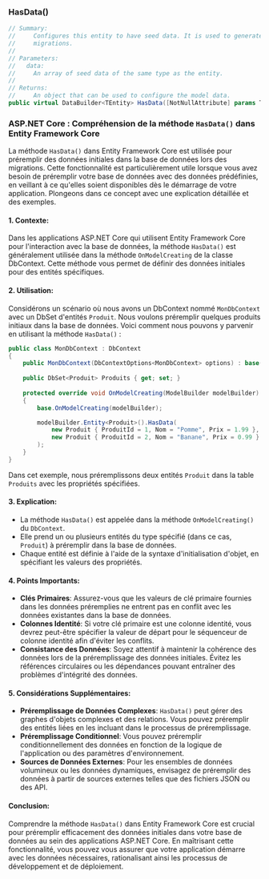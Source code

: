 ### HasData()

```csharp
// Summary:
//     Configures this entity to have seed data. It is used to generate data motion
//     migrations.
//
// Parameters:
//   data:
//     An array of seed data of the same type as the entity.
//
// Returns:
//     An object that can be used to configure the model data.
public virtual DataBuilder<TEntity> HasData([NotNullAttribute] params TEntity[] data);
```

### ASP.NET Core : Compréhension de la méthode `HasData()` dans Entity Framework Core

La méthode `HasData()` dans Entity Framework Core est utilisée pour préremplir des données initiales dans la base de données lors des migrations. Cette fonctionnalité est particulièrement utile lorsque vous avez besoin de préremplir votre base de données avec des données prédéfinies, en veillant à ce qu'elles soient disponibles dès le démarrage de votre application. Plongeons dans ce concept avec une explication détaillée et des exemples.

#### 1. Contexte:
Dans les applications ASP.NET Core qui utilisent Entity Framework Core pour l'interaction avec la base de données, la méthode `HasData()` est généralement utilisée dans la méthode `OnModelCreating` de la classe DbContext. Cette méthode vous permet de définir des données initiales pour des entités spécifiques.

#### 2. Utilisation:
Considérons un scénario où nous avons un DbContext nommé `MonDbContext` avec un DbSet d'entités `Produit`. Nous voulons préremplir quelques produits initiaux dans la base de données. Voici comment nous pouvons y parvenir en utilisant la méthode `HasData()` :

```csharp
public class MonDbContext : DbContext
{
    public MonDbContext(DbContextOptions<MonDbContext> options) : base(options) { }
    
    public DbSet<Produit> Produits { get; set; }
    
    protected override void OnModelCreating(ModelBuilder modelBuilder)
    {
        base.OnModelCreating(modelBuilder);

        modelBuilder.Entity<Produit>().HasData(
            new Produit { ProduitId = 1, Nom = "Pomme", Prix = 1.99 },
            new Produit { ProduitId = 2, Nom = "Banane", Prix = 0.99 }
        );
    }
}
```

Dans cet exemple, nous préremplissons deux entités `Produit` dans la table `Produits` avec les propriétés spécifiées.

#### 3. Explication:
- La méthode `HasData()` est appelée dans la méthode `OnModelCreating()` du `DbContext`.
- Elle prend un ou plusieurs entités du type spécifié (dans ce cas, `Produit`) à préremplir dans la base de données.
- Chaque entité est définie à l'aide de la syntaxe d'initialisation d'objet, en spécifiant les valeurs des propriétés.

#### 4. Points Importants:
- **Clés Primaires**: Assurez-vous que les valeurs de clé primaire fournies dans les données préremplies ne entrent pas en conflit avec les données existantes dans la base de données.
- **Colonnes Identité**: Si votre clé primaire est une colonne identité, vous devrez peut-être spécifier la valeur de départ pour le séquenceur de colonne identité afin d'éviter les conflits.
- **Consistance des Données**: Soyez attentif à maintenir la cohérence des données lors de la préremplissage des données initiales. Évitez les références circulaires ou les dépendances pouvant entraîner des problèmes d'intégrité des données.

#### 5. Considérations Supplémentaires:
- **Préremplissage de Données Complexes**: `HasData()` peut gérer des graphes d'objets complexes et des relations. Vous pouvez préremplir des entités liées en les incluant dans le processus de préremplissage.
- **Préremplissage Conditionnel**: Vous pouvez préremplir conditionnellement des données en fonction de la logique de l'application ou des paramètres d'environnement.
- **Sources de Données Externes**: Pour les ensembles de données volumineux ou les données dynamiques, envisagez de préremplir des données à partir de sources externes telles que des fichiers JSON ou des API.

#### Conclusion:
Comprendre la méthode `HasData()` dans Entity Framework Core est crucial pour préremplir efficacement des données initiales dans votre base de données au sein des applications ASP.NET Core. En maîtrisant cette fonctionnalité, vous pouvez vous assurer que votre application démarre avec les données nécessaires, rationalisant ainsi les processus de développement et de déploiement.